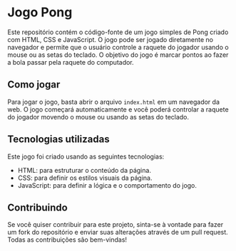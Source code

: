 # Jogo Pong

Este repositório contém o código-fonte de um jogo simples de Pong criado com HTML, CSS e JavaScript. O jogo pode ser jogado diretamente no navegador e permite que o usuário controle a raquete do jogador usando o mouse ou as setas do teclado. O objetivo do jogo é marcar pontos ao fazer a bola passar pela raquete do computador.

## Como jogar

Para jogar o jogo, basta abrir o arquivo `index.html` em um navegador da web. O jogo começará automaticamente e você poderá controlar a raquete do jogador movendo o mouse ou usando as setas do teclado.

## Tecnologias utilizadas

Este jogo foi criado usando as seguintes tecnologias:

- HTML: para estruturar o conteúdo da página.
- CSS: para definir os estilos visuais da página.
- JavaScript: para definir a lógica e o comportamento do jogo.

## Contribuindo

Se você quiser contribuir para este projeto, sinta-se à vontade para fazer um fork do repositório e enviar suas alterações através de um pull request. Todas as contribuições são bem-vindas!
